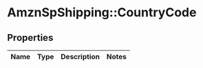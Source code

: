 # AmznSpShipping::CountryCode

## Properties
Name | Type | Description | Notes
------------ | ------------- | ------------- | -------------

